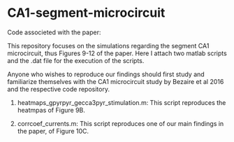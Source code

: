 # CA1-segment-microcircuit
Code associeted with the paper:

This repository focuses on the simulations regarding the segment CA1 microcircuit, thus Figures 9-12 of the paper. 
Here I attach two matlab scripts and the .dat file for the execution of the scripts. 

Anyone who wishes to reproduce our findings should first study and familiarize themselves with the CA1 microcircuit study by Bezaire et al 2016 and the respective code repository.

1. heatmaps_gpyrpyr_gecca3pyr_stimulation.m:
This script reproduces the heatmpas of Figure 9B.

2. corrcoef_currents.m:
This script reproduces one of our main findings in the paper, of Figure 10C. 
